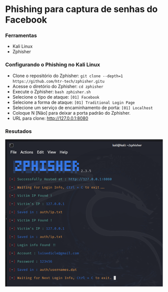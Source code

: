 # Phishing para captura de senhas do Facebook

### Ferramentas

- Kali Linux
- Zphisher

### Configurando o Phishing no Kali Linux

- Clone o repositório do Zphisher: ``` git clone --depth=1 https://github.com/htr-tech/zphisher.gitu ```
- Acesse o diretório do Zphisher: ``` cd zphisher ```
- Execute o Zphisher: ``` bash zphisher.sh ```
- Selecione o tipo de ataque: ``` [01] Facebook  ```
- Selecione a forma de ataque: ``` [01] Traditional Login Page  ```
- Selecione um serviço de encaminhamento de porta: ``` [01] Localhost  ```
- Coloque N [Não] para deixar a porta padrão do Zphisher.
- URL para clone: http://127.0.0.1:8080

### Resutados

![Alt text](./Resultado.png "Optional title")

